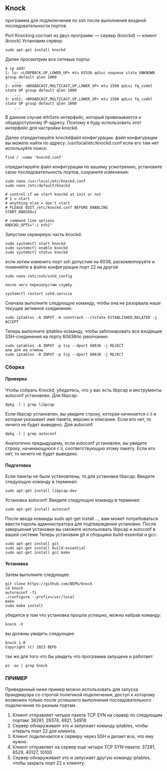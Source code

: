 ## Knock
программа для подлключения по ssh после выполнения входной последовательности портов

Port Knocking состоит из двух программ:
— сервер (knockd)
— клиент (knock)
Установим сервер:
```commandline
sudo apt-get install knockd
```
Далее просмотрим все сетевые порты:
```commandline
$ ip addr
1: lo: <LOOPBACK,UP,LOWER_UP> mtu 65536 qdisc noqueue state UNKNOWN group default qlen 1000
    ...
2: eth0: <BROADCAST,MULTICAST,UP,LOWER_UP> mtu 1500 qdisc fq_codel state UP group default qlen 1000
    ...
3: eth1: <BROADCAST,MULTICAST,UP,LOWER_UP> mtu 1500 qdisc fq_codel state UP group default qlen 1000
    ...
```
В данном случае eth0это интерфейс, который привязывается к общедоступному IP-адресу. Поэтому я буду использовать этот интерфейс для настройки knockd.

Далее отредактируйте knockdфайл конфигурации.
файл конфигурации вы можете найти по адресу: /usr/local/etc/knockd.conf
если его там нет используйте поиск:
```commandline
find / -name 'knockd.conf'
```
отредактируйте файл конфигурации по вашему усмотрению, установите свою последовательность портов, сохраните изменения:
```commandline
sudo nano /usr/local/etc/knockd.conf
sudo nano /etc/default/knockd
```
```commandline
# control if we start knockd at init or not
# 1 = start
# anything else = don't start
# PLEASE EDIT /etc/knockd.conf BEFORE ENABLING
START_KNOCKD=1

# command line options
KNOCKD_OPTS="-i eth1"
```
Запустим сервирную часть knockd:
```commandline
sudo systemctl start knockd
sudo systemctl enable knockd
sudo systemctl status knockd
```
если хотим изменить порт ssh допустим на 6036, раскоментируйте и поменяйти в файле конфигурации порт 22 на другой
```commandline
sudo nano /etc/ssh/sshd_config

после чего перезапустим службу

systemctl restart sshd.service
```
Сначала выполните следующую команду, чтобы она не разорвала наше текущее активное соединение:
```commandline
sudo iptables -A INPUT -m conntrack --ctstate ESTABLISHED,RELATED -j ACCEPT
```

Теперь выполните iptables-команду, чтобы заблокировать все входящие SSH-соединения на порту 60636по умолчанию:
```commandline
sudo iptables -A INPUT -p tcp --dport 60636 -j REJECT
или для ее отмены
sudo iptables -D INPUT -p tcp --dport 60636 -j REJECT
```



### Сборка

#### Проверка
Чтобы собрать Knockd, убедитесь, что у вас есть libpcap и инструменты autoconf установлен. 
Для libpcap:
```commandline
dpkg -l | grep libpcap
```
Если libpcap установлен, вы увидите строку, которая начинается с ii и которая указывает имя пакета, версию и 
описание. Если его нет, то ничего не будет выведено. 
Для autoconf:
```commandline
dpkg -l | grep autoconf
```
Аналогично предыдущему, если autoconf установлен, вы увидите строку, начинающуюся с ii, соответствующую этому пакету.
Если его нет, то ничего не будет выведено. 

#### Подготовка
Если пакеты не были установлены, то для установки libpcap:
Введите следующую команду в терминал:
```commandline
sudo apt-get install libpcap-dev
```
Установка autoconf:
Введите следующую команду в терминал:
```commandline
sudo apt-get install autoconf
```
После ввода команды sudo apt-get install ..., вам может потребоваться ввести пароль администратора для подтверждения 
установки. После завершения установки вы сможете использовать libpcap и autoconf в вашей системе 
Теперь установим git и сборщики build-essential и gcc:
```commandline
sudo apt-get install git
sudo apt-get install build-essential
sudo apt-get install gcc make
```

#### Установка
Затем выполните следующее:
```commandline
git clone https://github.com/BEPb/knock
cd knock
autoreconf -fi
./configure --prefix=/usr/local
make
sudo make install
```
убедится в том что установка прошла успешно, можно набрав команду:
```commandline
knock -V
```
вы должны увидеть следующее:
```commandline
knock 1.0
Copyright (C) 2023 BEPb
```
так же для того что бы увидеть что программа запущена и работает:
```commandline
ps -ax | grep knock
```

### ПРИМЕР
Приведенный ниже пример можно использовать для запуска брандмауэра со строгой политикой подключения, доступ к которому 
возможен только после успешного выполнения последовательного подключения по разным портам.

   1. Клиент отправляет четыре пакета TCP SYN на сервер по следующим портам:
      38281, 29374, 4921, 54918
   2. Сервер обнаруживает это и запускает команду iptables, чтобы открыть порт 22 для клиента.
   3. Клиент подключается к серверу через SSH и делает все, что ему нужно.
   4. Клиент отправляет на сервер еще четыре TCP SYN-пакета: 
     37281, 8529, 40127, 10100
   5. Сервер обнаруживает это и запускает другую команду iptables, чтобы закрыть порт 22 к клиенту.

